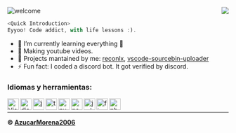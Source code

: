 ![welcome](https://cdn.discordapp.com/attachments/789607447252828211/821828392948727848/name2-removebg-preview.png)<a href="https://cdn.discordapp.com/attachments/789607447252828211/821828392948727848/name2-removebg-preview.png"> <img src="https://cdn.discordapp.com/attachments/789607447252828211/821836605760733255/a.gif" align="right" src="https://discord.gg/2qB7bhsQ9M"/>


```js
<Quick Introduction>
Eyyoo! Code addict, with life lessons :).
```

- 🌱 I’m currently learning everything 🤣
- 💎 Making youtube videos.
- 📣 Projects mantained by me: [reconlx](https://www.npmjs.com/package/reconlx), [vscode-sourcebin-uploader](https://marketplace.visualstudio.com/items?itemName=LimXuan.sourcebin-uploader)
- ⚡ Fun fact: I coded a discord bot. It got verified by discord.<br />

### Idiomas y herramientas:

<img align="left" alt="Visual Studio Code" width="26px" src="https://i.imgur.com/LwSdAlE.png" />
<img align="left" alt="discord.js" width="26px" src="https://i.imgur.com/SI1DZf3.png" />
<img align="left" alt="js" width="26px" src="https://i.imgur.com/3u1wzwE.png" />
<img align="left" alt="ts" width="26px" src="https://i.imgur.com/vSgFULR.png" />
<img align="left" alt="py" width="26px" src="https://i.imgur.com/4pIzF9V.png" />
<img align="left" alt="node.js" width="26px" src="https://i.imgur.com/tYLFZBh.png" /> 
<img align="left" alt="jsdom" width="26px" src="https://imgur.com/znELr8P.png" /> 
<!-- <img align="left" alt="mongodb" width="26px" src="https://devicons.github.io/devicon/devicon.git/icons/mongodb/mongodb-original-wordmark.svg" />  -->
<img align="left" alt="firebase" width="26px" src="https://i.imgur.com/1RVXvxS.png" /> 
<img align="left" alt="photoshop" width="26px" src="https://i.imgur.com/OC1RcS5.jpg" /> <br />

<!-- ### Jobs
Currently coding discord bots for payments. Send me a message on discord to discuss.<br>
(Reputation) -> [epicnpc.com](https://www.epicnpc.com/members/reconlx.1167846/)<br /> -->

---

**© [AzucarMorena2006](https://github.com/AzucarMorena2006)**
